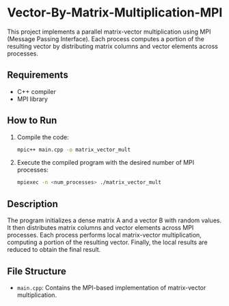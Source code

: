 # Vector-By-Matrix-Multiplication-MPI

This project implements a parallel matrix-vector multiplication using MPI (Message Passing Interface). Each process computes a portion of the resulting vector by distributing matrix columns and vector elements across processes.

## Requirements
- C++ compiler
- MPI library

## How to Run
1. Compile the code:
    ```bash
    mpic++ main.cpp -o matrix_vector_mult
    ```

2. Execute the compiled program with the desired number of MPI processes:
    ```bash
    mpiexec -n <num_processes> ./matrix_vector_mult
    ```

## Description
The program initializes a dense matrix A and a vector B with random values. It then distributes matrix columns and vector elements across MPI processes. Each process performs local matrix-vector multiplication, computing a portion of the resulting vector. Finally, the local results are reduced to obtain the final result.

## File Structure
- `main.cpp`: Contains the MPI-based implementation of matrix-vector multiplication.
